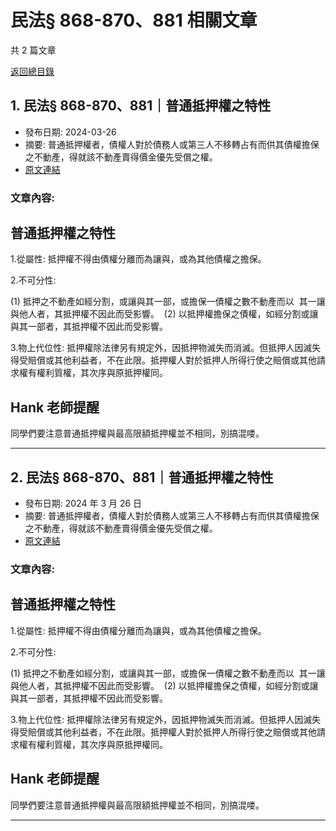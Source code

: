 # 民法§ 868-870、881 相關文章

共 2 篇文章

[返回總目錄](00_總目錄.md)

## 1. 民法§ 868-870、881｜普通抵押權之特性

- 發布日期: 2024-03-26
- 摘要: 普通抵押權者，債權人對於債務人或第三人不移轉占有而供其債權擔保之不動產，得就該不動產賣得價金優先受償之權。
- [原文連結](https://www.jasper-realestate.com/%e6%b0%91%e6%b3%95-868869870881%e6%99%ae%e9%80%9a_%e6%8a%b5%e6%8a%bc%e6%ac%8a_%e4%b9%8b%e7%89%b9%e6%80%a7/)

### 文章內容:

## 普通抵押權之特性

1.從屬性: 抵押權不得由債權分離而為讓與，或為其他債權之擔保。

2.不可分性:

(1) 抵押之不動產如經分割，或讓與其一部，或擔保一債權之數不動產而以  其一讓與他人者，其抵押權不因此而受影響。  (2) 以抵押權擔保之債權，如經分割或讓與其一部者，其抵押權不因此而受影響。

3.物上代位性: 抵押權除法律另有規定外，因抵押物滅失而消滅。但抵押人因滅失得受賠償或其他利益者，不在此限。抵押權人對於抵押人所得行使之賠償或其他請求權有權利質權，其次序與原抵押權同。

## Hank 老師提醒

同學們要注意普通抵押權與最高限額抵押權並不相同，別搞混喽。

---

## 2. 民法§ 868-870、881｜普通抵押權之特性

- 發布日期: 2024 年 3 月 26 日
- 摘要: 普通抵押權者，債權人對於債務人或第三人不移轉占有而供其債權擔保之不動產，得就該不動產賣得價金優先受償之權。
- [原文連結](https://www.jasper-realestate.com/%e6%b0%91%e6%b3%95-868869870881%e6%99%ae%e9%80%9a_%e6%8a%b5%e6%8a%bc%e6%ac%8a_%e4%b9%8b%e7%89%b9%e6%80%a7/)

### 文章內容:

## 普通抵押權之特性

1.從屬性: 抵押權不得由債權分離而為讓與，或為其他債權之擔保。

2.不可分性:

(1) 抵押之不動產如經分割，或讓與其一部，或擔保一債權之數不動產而以  其一讓與他人者，其抵押權不因此而受影響。  (2) 以抵押權擔保之債權，如經分割或讓與其一部者，其抵押權不因此而受影響。

3.物上代位性: 抵押權除法律另有規定外，因抵押物滅失而消滅。但抵押人因滅失得受賠償或其他利益者，不在此限。抵押權人對於抵押人所得行使之賠償或其他請求權有權利質權，其次序與原抵押權同。

## Hank 老師提醒

同學們要注意普通抵押權與最高限額抵押權並不相同，別搞混喽。

---

